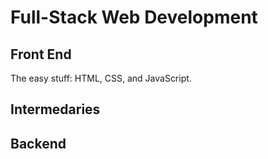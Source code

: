 # Full-Stack Web Development

## Front End
The easy stuff: HTML, CSS, and JavaScript. 

## Intermedaries

## Backend
